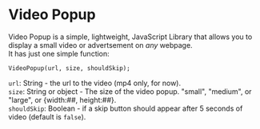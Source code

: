 # Video Popup
Video Popup is a simple, lightweight, JavaScript Library that allows you to display a small video or advertsement on *any* webpage.  
It has just one simple function:
```
VideoPopup(url, size, shouldSkip);
```
`url`: String - the url to the video (mp4 only, for now).  
`size`: String or object - The size of the video popup. "small", "medium", or "large", or {width:##, height:##}.  
`shouldSkip`: Boolean - if a skip button should appear after 5 seconds of video (default is `false`).  